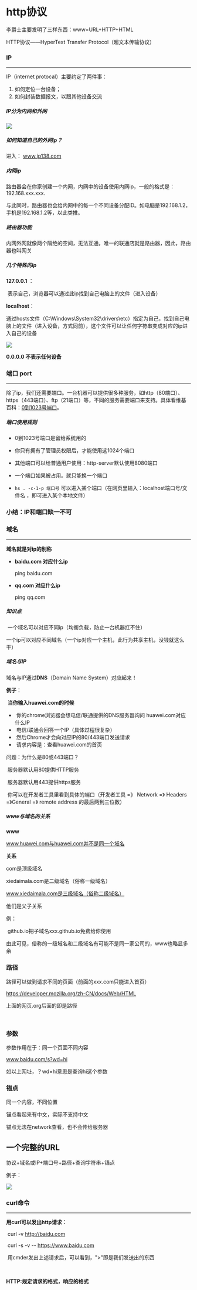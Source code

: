 # http协议

李爵士主要发明了三样东西：www=URL+HTTP+HTML

HTTP协议——HyperText Transfer Protocol（超文本传输协议）



### IP

---

IP（internet protocal）主要约定了两件事：

1. 如何定位一台设备；
2. 如何封装数据报文，以跟其他设备交流

##### IP分为内网和外网



![](./picture/1.png)

##### 如何知道自己的外网ip？

进入： www.ip138.com



##### 内网ip

路由器会在你家创建一个内网，内网中的设备使用内网ip，一般的格式是：192.168.xxx.xxx.

与此同时，路由器也会给内网中的每一个不同设备分配ID。如电脑是192.168.1.2，手机是192.168.1.2等，以此类推。



##### 路由器功能

内网外网就像两个隔绝的空间，无法互通，唯一的联通店就是路由器，因此，路由器也叫网关



##### 几个特殊的ip

**127.0.0.1** ：

​                     表示自己，浏览器可以通过此ip找到自己电脑上的文件（进入设备）

**localhost**：

​                      通过hosts文件（C:\Windows\System32\drivers\etc）指定为自己，找到自己电脑上的文件（进入设备，方式同前），这个文件可以让任何字符串变成对应的ip进入自己的设备

![](.\picture\2.png)

**0.0.0.0 不表示任何设备**



### 端口 port

---

​    除了ip，我们还需要端口。一台机器可以提供很多种服务，如http（80端口）、https（443端口）、ftp（21端口）等，不同的服务需要端口来支持。具体看维基百科：[0到1023号端口](https://zh.wikipedia.org/wiki/TCP/UDP%E7%AB%AF%E5%8F%A3%E5%88%97%E8%A1%A8#0.E5.88.B01023.E5.8F.B7.E7.AB.AF.E5.8F.A3)。

##### **端口使用规则**

-    0到1023号端口是留给系统用的
-   你只有拥有了管理员权限后，才能使用这1024个端口
-   其他端口可以给普通用户使用：http-server默认使用8080端口
-  一个端口如果被占用。就只能换一个端口

-  `hs . -c-1-p 端口号` 可以进入某个端口（在网页里输入：localhost端口号/文件名 ，即可进入某个本地文件）



### 小结：IP和端口缺一不可



### 域名

---

**域名就是对ip的别称**

- **baidu.com 对应什么ip**

  ping baidu.com

- **qq.com 对应什么ip**

  ping qq.com

##### 知识点

  ​               一个域名可以对应不同ip（均衡负载，防止一台机器扛不住）

  ​               一个ip可以对应不同域名（一个ip对应一个主机，此行为共享主机，没钱就这么干）



##### 域名与IP

域名与IP通过**DNS**（Domain Name System）对应起来！

**例子**：

​          **当你输入huawei.com的时候**

- ​          你的chrome浏览器会想电信/联通提供的DNS服务器询问                 huawei.com对应什么IP
- ​          电信/联通会回答一个IP（具体过程很复杂）
- ​          然后Chrome才会向对应IP的80/443端口发送请求
- ​          请求内容是：查看huawei.com的首页

问题：为什么是80或443端口？

​            服务器默认用80提供HTTP服务

​            服务器默认用443提供https服务

​            你可以在开发者工具里看到具体的端口（开发者工具 =》 Network =》 Headers =》General =》 remote address 的最后两到三位数）

##### www与域名的关系

**www**

www.huawei.com与huawei.com并不是同一个域名

**关系**

com是顶级域名

xiedaimala.com是二级域名（俗称一级域名）

www.xiedaimala.com是三级域名（俗称二级域名）

他们是父子关系

例：

​        github.io把子域名xxx.github.io免费给你使用

由此可见，俗称的一级域名和二级域名有可能不是同一家公司的，www也略显多余



### 路径

路径可以做到请求不同的页面（前面的xxx.com只能进入首页）

https://developer.mozilla.org/zh-CN/docs/Web/HTML

 上面的网页.org后面的即是路径

  ​    

### 参数     

参数作用在于：同一个页面不同内容

  www.baidu.com/s?wd=hi

如以上网址，？wd=hi意思是查询hi这个参数



### 锚点

同一个内容，不同位置

锚点看起来有中文，实际不支持中文

锚点无法在network查看，也不会传给服务器



## 一个完整的URL

协议+域名或IP+端口号+路径+查询字符串+锚点

例子：

![](./picture/3.png)



### curl命令

---

**用curl可以发出http请求：**

​                                      curl -v http://baidu.com

​                                      curl -s -v -- https://www.baidu.com

​      用cmder发出上述请求后，可以看到，">"即是我们发送出的东西

​      

**HTTP:规定请求的格式，响应的格式**



